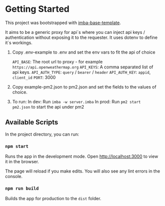# Getting Started

This project was bootstrapped with [imba-base-template](https://github.com/imba/imba-base-template).

It aims to be a generic proxy for api´s where you can inject api keys / authentication without exposing it to the requester. It uses dotenv to define it´s workings. 

1. Copy .env-example to .env and set the env vars to fit the api of choice

    `API_BASE`: The root url to proxy - for example `https://api.openweathermap.org`
    `API_KEYS`: A comma separated list of api keys.
    `API_AUTH_TYPE`: `query` / `bearer` / `header`
    `API_AUTH_KEY`: `appid`, `client_id`
    `PORT`: 3000

2. Copy example-pm2.json to pm2.json and set the fields to the values of choice.

3. To run:
    In dev: Run `imba -w server.imba`
    In prod: Run `pm2 start pm2.json` to start the api under pm2

## Available Scripts

In the project directory, you can run:

### `npm start`

Runs the app in the development mode.
Open [http://localhost:3000](http://localhost:3000) to view it in the browser.

The page will reload if you make edits.
You will also see any lint errors in the console.

### `npm run build`

Builds the app for production to the `dist` folder.
